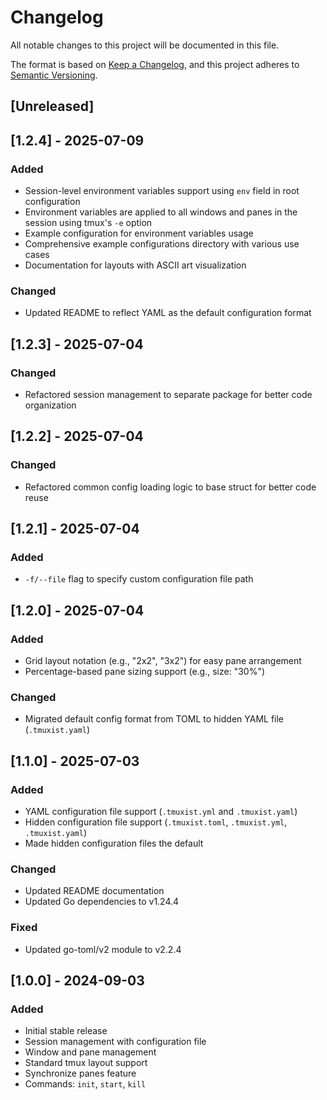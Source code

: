 # Changelog

All notable changes to this project will be documented in this file.

The format is based on [Keep a Changelog](https://keepachangelog.com/en/1.0.0/),
and this project adheres to [Semantic Versioning](https://semver.org/spec/v2.0.0.html).

## [Unreleased]

## [1.2.4] - 2025-07-09

### Added

- Session-level environment variables support using `env` field in root configuration
- Environment variables are applied to all windows and panes in the session using tmux's `-e` option
- Example configuration for environment variables usage
- Comprehensive example configurations directory with various use cases
- Documentation for layouts with ASCII art visualization

### Changed

- Updated README to reflect YAML as the default configuration format

## [1.2.3] - 2025-07-04

### Changed

- Refactored session management to separate package for better code organization

## [1.2.2] - 2025-07-04

### Changed

- Refactored common config loading logic to base struct for better code reuse

## [1.2.1] - 2025-07-04

### Added

- `-f/--file` flag to specify custom configuration file path

## [1.2.0] - 2025-07-04

### Added

- Grid layout notation (e.g., "2x2", "3x2") for easy pane arrangement
- Percentage-based pane sizing support (e.g., size: "30%")

### Changed

- Migrated default config format from TOML to hidden YAML file (`.tmuxist.yaml`)

## [1.1.0] - 2025-07-03

### Added

- YAML configuration file support (`.tmuxist.yml` and `.tmuxist.yaml`)
- Hidden configuration file support (`.tmuxist.toml`, `.tmuxist.yml`, `.tmuxist.yaml`)
- Made hidden configuration files the default

### Changed

- Updated README documentation
- Updated Go dependencies to v1.24.4

### Fixed

- Updated go-toml/v2 module to v2.2.4

## [1.0.0] - 2024-09-03

### Added

- Initial stable release
- Session management with configuration file
- Window and pane management
- Standard tmux layout support
- Synchronize panes feature
- Commands: `init`, `start`, `kill`